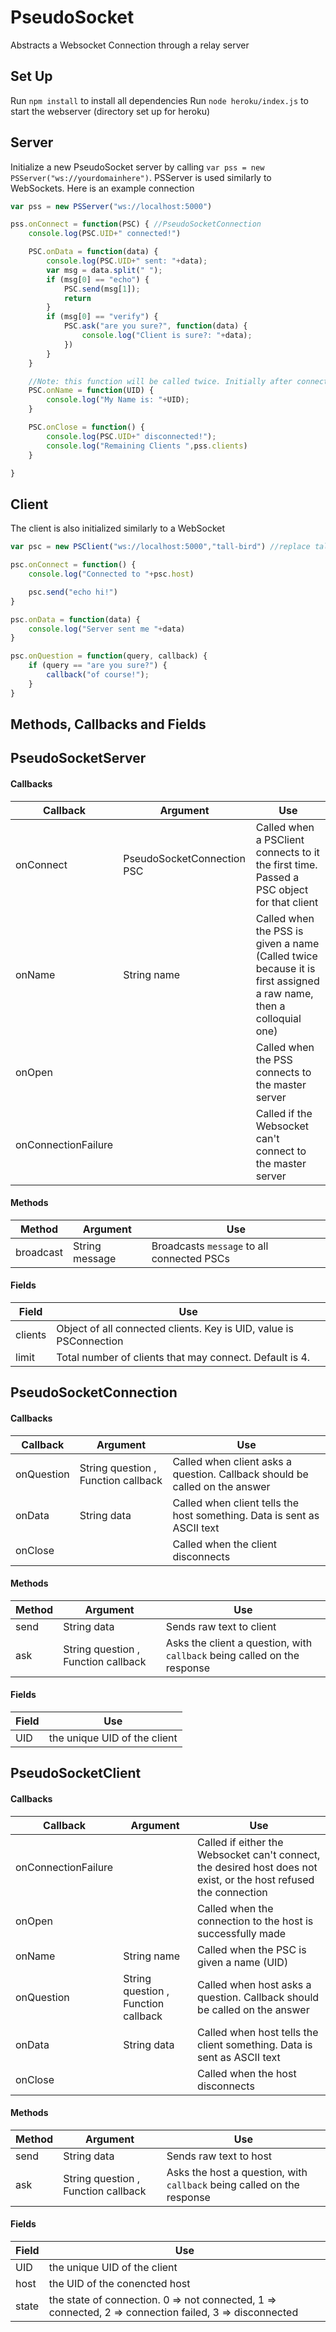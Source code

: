 PseudoSocket
============

Abstracts a Websocket Connection through a relay server


**Set Up**
------------

Run `npm install` to install all dependencies
Run `node heroku/index.js` to start the webserver (directory set up for heroku)


**Server**
------------

Initialize a new PseudoSocket server by calling `var pss = new PSServer("ws://yourdomainhere")`.
PSServer is used similarly to WebSockets. Here is an example connection

```javascript
var pss = new PSServer("ws://localhost:5000")

pss.onConnect = function(PSC) { //PseudoSocketConnection
	console.log(PSC.UID+" connected!")

	PSC.onData = function(data) {
		console.log(PSC.UID+" sent: "+data);
		var msg = data.split(" ");
		if (msg[0] == "echo") {
			PSC.send(msg[1]);
			return
		}
		if (msg[0] == "verify") {
			PSC.ask("are you sure?", function(data) {
				console.log("Client is sure?: "+data);
			})
		}
	}

	//Note: this function will be called twice. Initially after connecting, and then after requesting a colloquial name
	PSC.onName = function(UID) {
		console.log("My Name is: "+UID); 
	}

	PSC.onClose = function() {
		console.log(PSC.UID+" disconnected!");
		console.log("Remaining Clients ",pss.clients)
	}

}
```

**Client**
------------

The client is also initialized similarly to a WebSocket

```javascript
var psc = new PSClient("ws://localhost:5000","tall-bird") //replace tall-bird with the UID of the server;

psc.onConnect = function() {
	console.log("Connected to "+psc.host)

	psc.send("echo hi!")
}

psc.onData = function(data) {
	console.log("Server sent me "+data)
}

psc.onQuestion = function(query, callback) {
	if (query == "are you sure?") {
		callback("of course!");
	}
}
```

Methods, Callbacks and Fields
-----------

## PseudoSocketServer
#### Callbacks
Callback | Argument | Use
---------|----------|----
onConnect | PseudoSocketConnection PSC | Called when a PSClient connects to it the first time. Passed a PSC object for that client
onName | String name | Called when the PSS is given a name (Called twice because it is first assigned a raw name, then a colloquial one)
onOpen |  | Called when the PSS connects to the master server
onConnectionFailure |  | Called if the Websocket can't connect to the master server

#### Methods
Method | Argument | Use
-------|----------|-----
broadcast | String message | Broadcasts `message` to all connected PSCs

#### Fields
Field | Use
------|----
clients | Object of all connected clients. Key is UID, value is PSConnection
limit | Total number of clients that may connect. Default is 4.

## PseudoSocketConnection
#### Callbacks
Callback | Argument | Use
---------|----------|----
onQuestion | String question , Function callback | Called when client asks a question. Callback should be called on the answer
onData | String data | Called when client tells the host something. Data is sent as ASCII text
onClose |  | Called when the client disconnects

#### Methods
Method | Argument | Use
-------|----------|----
send | String data | Sends raw text to client
ask | String question , Function callback | Asks the client a question, with `callback` being called on the response

#### Fields
Field | Use
------|----
UID | the unique UID of the client

## PseudoSocketClient
#### Callbacks
Callback | Argument | Use
---------|----------|----
onConnectionFailure |  | Called if either the Websocket can't connect, the desired host does not exist, or the host refused the connection
onOpen |  | Called when the connection to the host is successfully made
onName | String name | Called when the PSC is given a name (UID)
onQuestion | String question , Function callback | Called when host asks a question. Callback should be called on the answer
onData | String data | Called when host tells the client something. Data is sent as ASCII text
onClose | | Called when the host disconnects

#### Methods
Method | Argument | Use
-------|----------|----
send | String data | Sends raw text to host
ask | String question , Function callback | Asks the host a question, with `callback` being called on the response

#### Fields
Field | Use
------|----
UID | the unique UID of the client
host | the UID of the conencted host
state | the state of connection. 0 => not connected, 1 => connected, 2 => connection failed, 3 => disconnected
